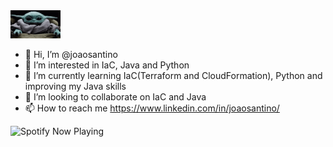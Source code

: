 <img src="https://github.com/hargun79/hargun79/blob/master/Assets/hi.gif" style="width: 80px;">

- 👋 Hi, I’m @joaosantino
- 👀 I’m interested in IaC, Java and Python
- 🌱 I’m currently learning IaC(Terraform and CloudFormation), Python and improving my Java skills
- 💞️ I’m looking to collaborate on IaC and Java
- 📫 How to reach me https://www.linkedin.com/in/joaosantino/

<!---
joaosantino/joaosantino is a ✨ special ✨ repository because its `README.md` (this file) appears on your GitHub profile.
You can click the Preview link to take a look at your changes.
--->


<!---[<img src="https://open.spotify.com/playlist/2Ath28u0zv6iDJ7Dw0MROq?si=c599895da0ed4e60" alt="This playlist defines me" width="350" style="float: left; margin-right: 10px;" />](https://open.spotify.com/playlist/2Ath28u0zv6iDJ7Dw0MROq?si=c599895da0ed4e60) --->

[<img src="https://mosaic.scdn.co/640/ab67616d0000b273288d32d88a616b9a278ddc07ab67616d0000b273bac677eb6cb459c692cc276eab67616d0000b273bc1c63a5b66ab9ac3ea21672ab67616d0000b273fbcaf7402f38faac27610efc" alt="Spotify Now Playing" width="350" style="float: left; margin-right: 10px;"></img>](https://open.spotify.com/playlist/2Ath28u0zv6iDJ7Dw0MROq?si=c599895da0ed4e60)
